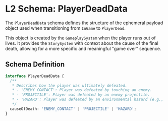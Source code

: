 # L2 Schema: PlayerDeadData

The `PlayerDeadData` schema defines the structure of the ephemeral payload object used when transitioning from `InGame` to `PlayerDead`.

This object is created by the `GameplaySystem` when the player runs out of lives. It provides the `StorySystem` with context about the cause of the final death, allowing for a more specific and meaningful "game over" sequence.

## Schema Definition

```typescript
interface PlayerDeadData {
  /**
   * Describes how the player was ultimately defeated.
   * - 'ENEMY_CONTACT': Player was defeated by touching an enemy.
   * - 'PROJECTILE': Player was defeated by an enemy projectile.
   * - 'HAZARD': Player was defeated by an environmental hazard (e.g., spikes).
   */
  causeOfDeath: 'ENEMY_CONTACT' | 'PROJECTILE' | 'HAZARD';
}
``` 